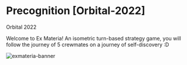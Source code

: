# Precognition [Orbital-2022]
Orbital 2022

Welcome to Ex Materia! An isometric turn-based strategy game, you will follow the journey of 5 crewmates on a journey of self-discovery :D


![exmateria-banner](https://user-images.githubusercontent.com/15359033/185596436-213f0479-64e8-49ba-a871-781003a7ab45.jpg)
